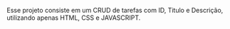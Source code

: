 Esse projeto consiste em um CRUD de tarefas com ID, Titulo e Descrição, utilizando apenas HTML, CSS e JAVASCRIPT.
